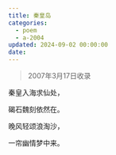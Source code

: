 ```yaml
---
title: 秦皇岛
categories:
  - poem
  - a-2004
updated: 2024-09-02 00:00:00
date:
---
```


> 2007年3月17日收录

秦皇入海求仙处，

碣石魏刻依然在。

晚风轻颂浪淘沙，

一帘幽情梦中来。